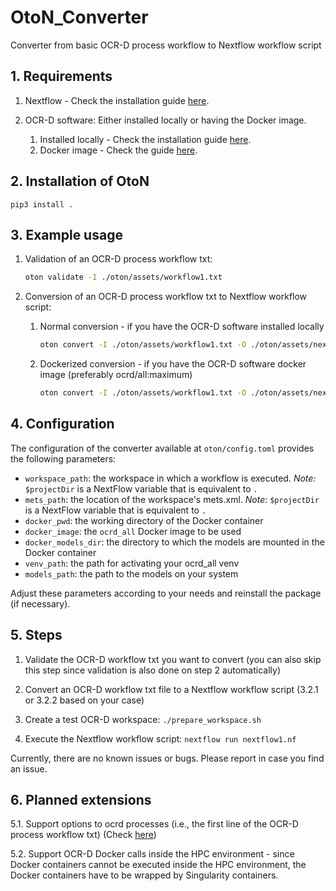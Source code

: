 # OtoN_Converter

Converter from basic OCR-D process workflow to Nextflow workflow script

## 1. Requirements

1. Nextflow - Check the installation guide [here](https://www.nextflow.io/docs/latest/getstarted.html).

2. OCR-D software: Either installed locally or having the Docker image.

    1. Installed locally - Check the installation guide [here](https://ocr-d.de/en/user_guide#virtual-environment-native-installation).
    2. Docker image - Check the guide [here](https://ocr-d.de/en/setup.html#ocrd_all-via-docker).

## 2. Installation of OtoN

`pip3 install .`

## 3. Example usage

1. Validation of an OCR-D process workflow txt:

    ```bash
    oton validate -I ./oton/assets/workflow1.txt
    ```

2. Conversion of an OCR-D process workflow txt to Nextflow workflow script:

    1. Normal conversion - if you have the OCR-D software installed locally

        ```bash
        oton convert -I ./oton/assets/workflow1.txt -O ./oton/assets/nextflow1.nf
        ```

    2. Dockerized conversion - if you have the OCR-D software docker image (preferably ocrd/all:maximum)

        ```bash
        oton convert -I ./oton/assets/workflow1.txt -O ./oton/assets/nextflow1_dockerized.nf -D
        ```

## 4. Configuration

The configuration of the converter available at `oton/config.toml` provides the following parameters:

- `workspace_path`: the workspace in which a workflow is executed. *Note:* `$projectDir` is a NextFlow variable that is equivalent to `.`
- `mets_path`: the location of the workspace's mets.xml. *Note:* `$projectDir` is a NextFlow variable that is equivalent to `.`
- `docker_pwd`: the working directory of the Docker container
- `docker_image`: the `ocrd_all` Docker image to be used
- `docker_models_dir`: the directory to which the models are mounted in the Docker container
- `venv_path`: the path for activating your ocrd_all venv
- `models_path`: the path to the models on your system

Adjust these parameters according to your needs and reinstall the package (if necessary).

## 5. Steps

1. Validate the OCR-D workflow txt you want to convert (you can also skip this step since validation is also done on step 2 automatically)

2. Convert an OCR-D workflow txt file to a Nextflow workflow script (3.2.1 or 3.2.2 based on your case)

3. Create a test OCR-D workspace: `./prepare_workspace.sh`

4. Execute the Nextflow workflow script: `nextflow run nextflow1.nf`

Currently, there are no known issues or bugs. Please report in case you find an issue.

## 6. Planned extensions

5.1. Support options to ocrd processes (i.e., the first line of the OCR-D process workflow txt) (Check [here](https://github.com/MehmedGIT/OtoN_Converter/issues/3))

5.2. Support OCR-D Docker calls inside the HPC environment - since Docker containers cannot be executed inside the HPC environment, the Docker containers have to be wrapped by Singularity containers.
